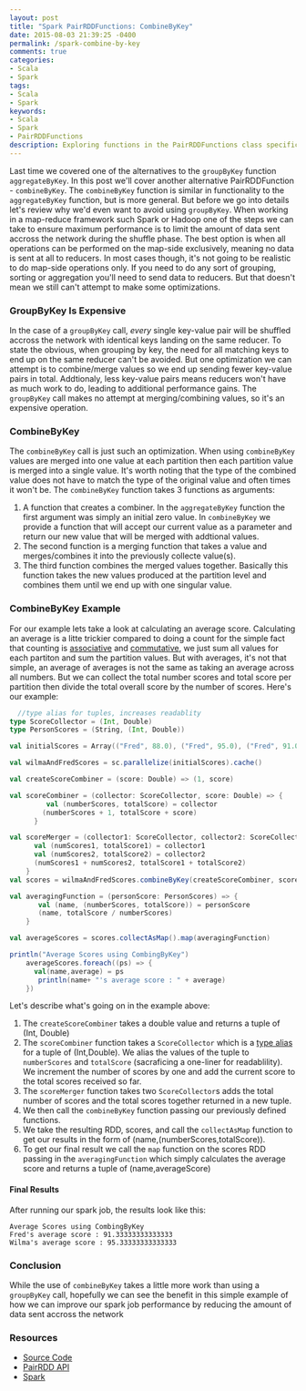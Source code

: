 ```yaml
---
layout: post
title: "Spark PairRDDFunctions: CombineByKey"
date: 2015-08-03 21:39:25 -0400
permalink: /spark-combine-by-key
comments: true
categories: 
- Scala
- Spark
tags: 
- Scala
- Spark
keywords: 
- Scala
- Spark
- PairRDDFunctions
description: Exploring functions in the PairRDDFunctions class specifically looking at alternatives to groupByKey for performance improvement
---
```

Last time we covered one of the alternatives to the `groupByKey` function `aggregateByKey`.  In this post we'll cover another alternative PairRDDFunction - `combineByKey`.  The `combineByKey` function is similar in functionality to the `aggregateByKey` function, but is more general.  But before we go into details let's review why we'd even want to avoid using `groupByKey`.  When working in a map-reduce framework such Spark or Hadoop one of the steps we can take to ensure maximum performance is to limit the amount of data sent accross the network during the shuffle phase. The best option is when all operations can be performed on the map-side exclusively, meaning no data is sent at all to reducers.  In most cases though, it's not going to be realistic to do map-side operations only. If you need to do any sort of grouping, sorting or aggregation you'll need to send data to reducers.  But that doesn't mean we still can't attempt to make some optimizations. 
<!-- more -->
### GroupByKey Is Expensive
In the case of a `groupByKey` call, *every* single key-value pair will be shuffled accross the network with identical keys landing on the same reducer.  To state the obvious, when grouping by key, the need for all matching keys to end up on the same reducer can't be avoided.  But one optimization we can attempt is to combine/merge values so we end up sending fewer key-value pairs in total.  Addtionaly, less key-value pairs means reducers won't have as much work to do, leading to additional performance gains.  The `groupByKey` call makes no attempt at merging/combining values, so it's an expensive operation.

### CombineByKey
The `combineByKey` call is just such an optimization.  When using `combineByKey` values are merged into one value at each partition then each partition value is merged into a single value.  It's worth noting that the type of the combined value does not have to match the type of the original value and often times it won't be.  The `combineByKey` function takes 3 functions as arguments:

 1.   A function that creates a combiner. In the `aggregateByKey` function the first argument was simply an initial zero value.  In `combineByKey` we provide a function that will accept our current value as a parameter and return our new value that will be merged with addtional values.
 2.   The second function is a merging function that takes a value and merges/combines it into the previously collecte value(s).
 3.   The third function combines the merged values together.  Basically this function takes the new values produced at the partition level and combines them until we end up with one singular value.

### CombineByKey Example
For our example lets take a look at calculating an average score.  Calculating an average is a litte trickier compared to doing a count for the simple fact that counting is [associative](https://en.wikipedia.org/wiki/Associative_property) and [commutative](https://en.wikipedia.org/wiki/Commutative_property), we just sum all values for each partiton and sum the partition values.  But with averages, it's not that simple, an average of averages is not the same as taking an average across all numbers.  But we can collect the total number scores and total score per partition then divide the total overall score by the number of scores.  Here's our example:
```scala
  //type alias for tuples, increases readablity
type ScoreCollector = (Int, Double)
type PersonScores = (String, (Int, Double))

val initialScores = Array(("Fred", 88.0), ("Fred", 95.0), ("Fred", 91.0), ("Wilma", 93.0), ("Wilma", 95.0), ("Wilma", 98.0))

val wilmaAndFredScores = sc.parallelize(initialScores).cache()

val createScoreCombiner = (score: Double) => (1, score)

val scoreCombiner = (collector: ScoreCollector, score: Double) => {
         val (numberScores, totalScore) = collector
        (numberScores + 1, totalScore + score)
      }

val scoreMerger = (collector1: ScoreCollector, collector2: ScoreCollector) => {
      val (numScores1, totalScore1) = collector1
      val (numScores2, totalScore2) = collector2
      (numScores1 + numScores2, totalScore1 + totalScore2)
    }
val scores = wilmaAndFredScores.combineByKey(createScoreCombiner, scoreCombiner, scoreMerger)

val averagingFunction = (personScore: PersonScores) => {
       val (name, (numberScores, totalScore)) = personScore
       (name, totalScore / numberScores)
    }

val averageScores = scores.collectAsMap().map(averagingFunction)

println("Average Scores using CombingByKey")
    averageScores.foreach((ps) => {
      val(name,average) = ps
       println(name+ "'s average score : " + average)
    })
```      
Let's describe what's going on in the example above:

1.   The `createScoreCombiner` takes a double value and returns a tuple of (Int, Double)
2.   The `scoreCombiner` function takes a `ScoreCollector` which is a [type alias](http://www.scala-lang.org/files/archive/spec/2.11/04-basic-declarations-and-definitions.html#type-declarations-and-type-aliases) for a tuple of (Int,Double). We alias the values of the tuple to `numberScores` and `totalScore` (sacraficing a one-liner for readablility). We increment the number of scores by one and add the current score to the total scores received so far.
3. The `scoreMerger` function takes two `ScoreCollector`s adds the total number of scores and the total scores together returned in a new tuple.
4.    We then call the `combineByKey` function passing our previously defined functions.
5.    We take the resulting RDD, scores, and call the `collectAsMap` function to get our results in the form of (name,(numberScores,totalScore)).
6.    To get our final result we call the `map` function on the scores RDD passing in the `averagingFunction` which simply calculates the average score and returns a tuple of (name,averageScore) 

#### Final Results
After running our spark job, the results look like this:
```text
Average Scores using CombingByKey
Fred's average score : 91.33333333333333
Wilma's average score : 95.33333333333333
```  
### Conclusion
While the use of `combineByKey` takes a little more work than using a `groupByKey` call, hopefully we can see the benefit in this simple example of how we can improve our spark job performance by reducing the amount of data sent accross the network

### Resources
*   [Source Code](https://gist.github.com/bbejeck/d3f458b6ec26c23848cd)
*   [PairRDD API](http://spark.apache.org/docs/latest/api/scala/index.html#org.apache.spark.rdd.PairRDDFunctions)
*   [Spark](http://spark.apache.org/docs/latest/index.html)

